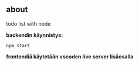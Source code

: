 ## about

todo list with node

**backendin käynnistys:**
    
    npm start

**frontendiä käytetään vscoden live server lisäosalla**
